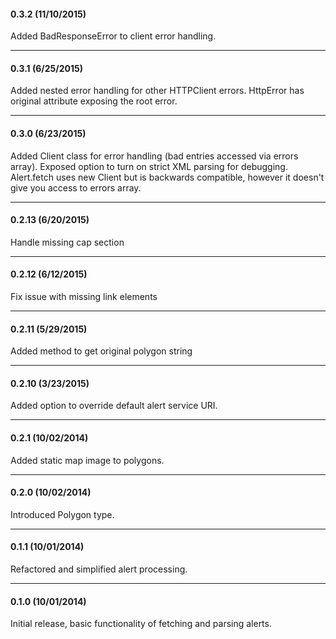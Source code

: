#### 0.3.2 (11/10/2015)
Added BadResponseError to client error handling.
***
#### 0.3.1 (6/25/2015)
Added nested error handling for other HTTPClient errors. HttpError has original attribute exposing the root error.
***
#### 0.3.0 (6/23/2015)
Added Client class for error handling (bad entries accessed via errors array). Exposed option to turn on strict XML parsing for debugging. Alert.fetch uses new Client but is backwards compatible, however it doesn't give you access to errors array.
***
#### 0.2.13 (6/20/2015)
Handle missing cap section
***
#### 0.2.12 (6/12/2015)
Fix issue with missing link elements
***
#### 0.2.11 (5/29/2015)
Added method to get original polygon string
***
#### 0.2.10 (3/23/2015)
Added option to override default alert service URI.
***
#### 0.2.1 (10/02/2014)
Added static map image to polygons.
***
#### 0.2.0 (10/02/2014)
Introduced Polygon type.
***
#### 0.1.1 (10/01/2014)
Refactored and simplified alert processing.
***
#### 0.1.0 (10/01/2014)
Initial release, basic functionality of fetching and parsing alerts.
